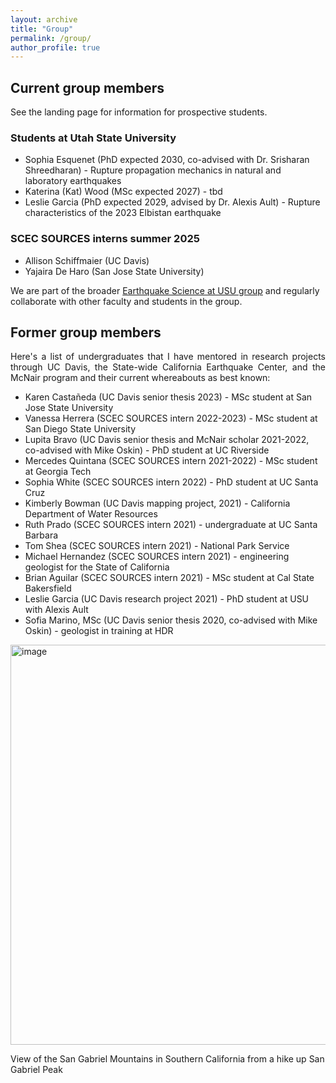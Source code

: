 ```yaml
---
layout: archive
title: "Group"
permalink: /group/
author_profile: true
---
```


## Current group members
See the landing page for information for prospective students. 

### Students at Utah State University
- Sophia Esquenet (PhD expected 2030, co-advised with Dr. Srisharan Shreedharan) - Rupture propagation mechanics in natural and laboratory earthquakes
- Katerina (Kat) Wood (MSc expected 2027) - tbd
- Leslie Garcia (PhD expected 2029, advised by Dr. Alexis Ault) - Rupture characteristics of the 2023 Elbistan earthquake

### SCEC SOURCES interns summer 2025
- Allison Schiffmaier (UC Davis)
- Yajaira De Haro (San Jose State University)
  
We are part of the broader [Earthquake Science at USU group](https://www.usu.edu/geo/earthquake-science) and regularly collaborate with other faculty and students in the group.

## Former group members 

<p align="justify">
Here's a list of undergraduates that I have mentored in research projects through UC Davis, the State-wide California Earthquake Center, and the McNair program and their current whereabouts as best known:
</p>

-  Karen Castañeda (UC Davis senior thesis 2023) - MSc student at San Jose State University
-  Vanessa Herrera (SCEC SOURCES intern 2022-2023) - MSc student at San Diego State University
-  Lupita Bravo (UC Davis senior thesis and McNair scholar 2021-2022, co-advised with Mike Oskin) - PhD student at UC Riverside
-  Mercedes Quintana (SCEC SOURCES intern 2021-2022) - MSc student at Georgia Tech
-  Sophia White (SCEC SOURCES intern 2022) - PhD student at UC Santa Cruz
-  Kimberly Bowman (UC Davis mapping project, 2021) - California Department of Water Resources
-  Ruth Prado (SCEC SOURCES intern 2021) - undergraduate at UC Santa Barbara
-  Tom Shea (SCEC SOURCES intern 2021) -  National Park Service
-  Michael Hernandez (SCEC SOURCES intern 2021) - engineering geologist for the State of California
-  Brian Aguilar (SCEC SOURCES intern 2021) - MSc student at Cal State Bakersfield
-  Leslie Garcia (UC Davis research project 2021) - PhD student at USU with Alexis Ault
-  Sofia Marino, MSc (UC Davis senior thesis 2020, co-advised with Mike Oskin) - geologist in training at HDR 


<img width="640" alt="image" src="https://github.com/user-attachments/assets/c7d4bcfc-05fa-4126-b6d8-35b5e2978666">

View of the San Gabriel Mountains in Southern California from a hike up San Gabriel Peak 
